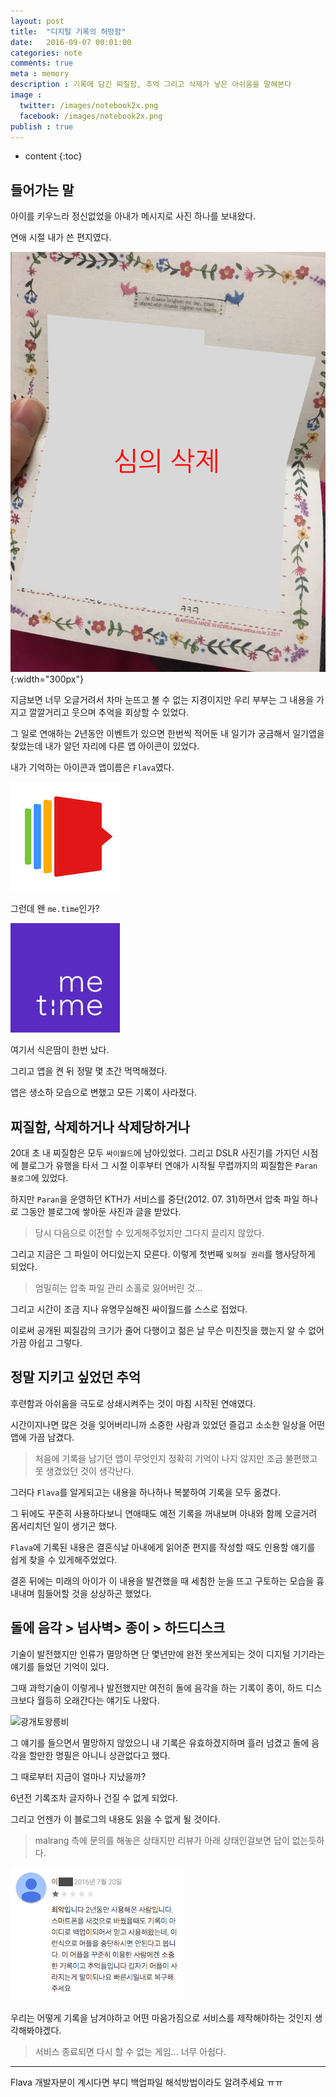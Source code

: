 ```yaml
---
layout: post
title:  "디지털 기록의 허망함"
date:   2016-09-07 00:01:00
categories: note
comments: true
meta : memory
description : 기록에 담긴 찌질함, 추억 그리고 삭제가 낳은 아쉬움을 말해본다
image : 
  twitter: /images/notebook2x.png
  facebook: /images/notebook2x.png
publish : true
---
```


* content
{:toc}

## 들어가는 말

아이를 키우느라 정신없었을 아내가 메시지로 사진 하나를 보내왔다.

연애 시절 내가 쓴 편지였다.

![편지](/images/letter.png){:width="300px"}

지금보면 너무 오글거려서 차마 눈뜨고 볼 수 없는 지경이지만 우리 부부는 그 내용을 가지고 깔깔거리고 웃으며 추억을 회상할 수 있었다.

그 일로 연애하는 2년동안 이벤트가 있으면 한번씩 적어둔 내 일기가 궁금해서 일기앱을 찾았는데 내가 알던 자리에 다른 앱 아이콘이 있었다.

내가 기억하는 아이콘과 앱이름은 `Flava`였다.

![Flava](/images/flava.jpg)

그런데 왠 `me.time`인가?

![Flava](/images/metime.jpeg)

여기서 식은땀이 한번 났다.

그리고 앱을 켠 뒤 정말 몇 초간 먹먹해졌다.

앱은 생소하 모습으로 변했고 모든 기록이 사라졌다.


## 찌질함, 삭제하거나 삭제당하거나

20대 초 내 찌질함은 모두 `싸이월드`에 남아있었다. 그리고 DSLR 사진기를 가지던 시점에 블로그가 유행을 타서 그 시절 이후부터 연애가 시작될 무렵까지의 찌질함은 `Paran 블로그`에 있었다.

하지만 `Paran`을 운영하던 KTH가 서비스를 중단(2012. 07. 31)하면서 압축 파일 하나로 그동안 블로그에 쌓아둔 사진과 글을 받았다.

> 당시 다음으로 이전할 수 있게해주었지만 그다지 끌리지 않았다.

그리고 지금은 그 파일이 어디있는지 모른다. 이렇게 첫번째 `잊혀질 권리`를 행사당하게 되었다.

> 엄밀히는 압축 파일 관리 소홀로 잃어버린 것...

그리고 시간이 조금 지나 유명무실해진 싸이월드를 스스로 접었다.

이로써 공개된 찌질감의 크기가 줄어 다행이고 젊은 날 무슨 미친짓을 했는지 알 수 없어 가끔 아쉽고 그렇다.


## 정말 지키고 싶었던 추억

후련함과 아쉬움을 극도로 상쇄시켜주는 것이 마침 시작된 연애였다.

시간이지나면 많은 것을 잊어버리니까 소중한 사람과 있었던 즐겁고 소소한 일상을 어떤 앱에 가끔 남겼다.

> 처음에 기록을 남기던 앱이 무엇인지 정확히 기억이 나지 않지만 조금 불편했고 못 생겼었던 것이 생각난다.

그러다 `Flava`를 알게되고는 내용을 하나하나 복붙하여 기록을 모두 옮겼다.

그 뒤에도 꾸준히 사용하다보니 연애때도 예전 기록을 꺼내보며 아내와 함께 오글거려 몸서리치던 일이 생기곤 했다.


`Flava`에 기록된 내용은 결혼식날 아내에게 읽어준 편지를 작성할 때도 인용할 얘기를 쉽게 찾을 수 있게해주었었다.

결혼 뒤에는 미래의 아이가 이 내용을 발견했을 때 세침한 눈을 뜨고 구토하는 모습을 흉내내며 힘들어할 것을 상상하곤 했었다.


## 돌에 음각 > 넘사벽>  종이 > 하드디스크

기술이 발전했지만 인류가 멸망하면 단 몇년만에 완전 못쓰게되는 것이 디지털 기기라는 얘기를 들었던 기억이 있다.

그때 과학기술이 이렇게나 발전했지만 여전히 돌에 음각을 하는 기록이 종이, 하드 디스크보다 월등히 오래간다는 얘기도 나왔다.

![광개토왕릉비](http://cfile203.uf.daum.net/image/1713003F5008C1E924B1BA)

그 얘기를 들으면서 멸망하지 않았으니 내 기록은 유효하겠지하며 흘러 넘겼고 돌에 음각을 할만한 명필은 아니니 상관없다고 했다.

그 때로부터 지금이 얼마나 지났을까?

6년전 기록조차 글자하나 건질 수 없게 되었다.

그리고 언젠가 이 블로그의 내용도 읽을 수 없게 될 것이다.

> malrang 측에 문의를 해놓은 상태지만 리뷰가 아래 상태인걸보면 답이 없는듯하다.

![FlavaReview](/images/review_flava.png)

우리는 어떻게 기록을 남겨야하고 어떤 마음가짐으로 서비스를 제작해야하는 것인지 생각해봐야겠다.

> 서비스 종료되면 다시 할 수 없는 게임... 너무 아쉽다.

---

Flava 개발자분이 계시다면 부디 백업파일 해석방법이라도 알려주세요 ㅠㅠ